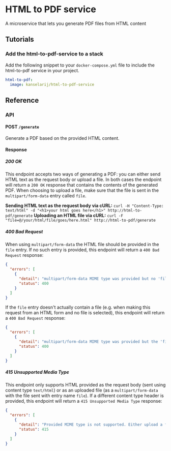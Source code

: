 # HTML to PDF service
A microservice that lets you generate PDF files from HTML content

## Tutorials
### Add the html-to-pdf-service to a stack
Add the following snippet to your `docker-compose.yml` file to include the html-to-pdf service in your project.

```yml
html-to-pdf:
  image: kanselarij/html-to-pdf-service
```

## Reference

### API
#### POST `/generate`

Generate a PDF based on the provided HTML content.

#### Response
##### 200 OK

This endpoint accepts two ways of generating a PDF: you can either send HTML text as the request body or upload a file. In both cases the endpoint will return a `200 OK` response that contains the contents of the generated PDF.
When choosing to upload a file, make sure that the file is sent in the `multipart/form-data` entry called `file`.

**Sending HTML text as the request body via cURL:** `curl -H "Content-Type: text/html" -d "<h1>your html goes here</h1>" http://html-to-pdf/generate`
**Uploading an HTML file via cURL:** `curl -F "file=@/your/html/file/goes/here.html" http://html-to-pdf/generate`

##### 400 Bad Request
When using `multipart/form-data` the HTML file should be provided in the `file` entry. If no such entry is provided, this endpoint will return a `400 Bad Request` response:

```json
{
  "errors": [
    {
      "detail": "multipart/form-data MIME type was provided but no 'file' entry was provided. The 'file' entry should contain the uploaded file.",
      "status": 400
    }
  ]
}
```

If the `file` entry doesn't actually contain a file (e.g. when making this request from an HTML form and no file is selected), this endpoint will return a `400 Bad Request` response:

```json
{
  "errors": [
    {
      "detail": "multipart/form-data MIME type was provided but the 'file' entry was empty.",
      "status": 400
    }
  ]
}
```

##### 415 Unsupported Media Type
This endpoint only supports HTML provided as the request body (sent using content type `text/html`) or as an uploaded file (as a `multipart/form-data` with the file sent with entry name `file`). If a different content type header is provided, this endpoint will return a `415 Unsupported Media Type` response:

```json
{
  "errors": [
    {
      "detail": "Provided MIME type is not supported. Either upload a file (using multipart/form-data) or send HTML content",
      "status": 415
    }
  ]
}
```
